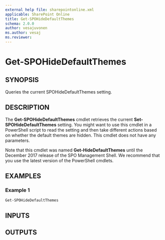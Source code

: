 ```yaml
---
external help file: sharepointonline.xml
applicable: SharePoint Online
title: Get-SPOHideDefaultThemes
schema: 2.0.0
author: vesajuvonen
ms.author: vesaj
ms.reviewer:
---
```


# Get-SPOHideDefaultThemes

## SYNOPSIS

Queries the current SPOHideDefaultThemes setting.

## DESCRIPTION

The **Get-SPOHideDefaultThemes** cmdlet retrieves the current **Set-SPOHideDefaultThemes** setting. You might want to use this cmdlet in a PowerShell script to read the setting and then take different actions based on whether the default themes are hidden. This cmdlet does not have any parameters.

Note that this cmdlet was named **Get-HideDefaultThemes** until the December 2017 release of the SPO Management Shell. We recommend that you use the latest version of the PowerShell cmdlets.

## EXAMPLES

### Example 1

```
Get-SPOHideDefaultThemes
```


## INPUTS

## OUTPUTS

